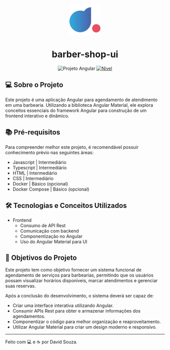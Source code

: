 <div align="center">
  <p align="center">
    <img
      alt="Barber Shop UI"
      src="https://raw.githubusercontent.com/digitalinnovationone/template-github-trilha/main/.github/assets/logo.webp"
      width="100px"
    />
    <h1>barber-shop-ui</h1>
  </p>
</div>

<p align="center">
  <img src="https://img.shields.io/static/v1?label=Projeto&message=Angular&color=E94D5F&labelColor=202024" alt="Projeto Angular" />
  <a href="NIVEL"><img  src="https://img.shields.io/static/v1?label=Nivel&message=Basico&color=E94D5F&labelColor=202024" alt="Nivel"></a>
</p>

## 💻 Sobre o Projeto

Este projeto é uma aplicação Angular para agendamento de atendimento em uma barbearia. Utilizando a biblioteca Angular Material, ele explora conceitos essenciais do framework Angular para construção de um frontend interativo e dinâmico.

## 📚 Pré-requisitos

Para compreender melhor este projeto, é recomendável possuir conhecimento prévio nas seguintes áreas:

  - Javascript | Intermediário
  - Typescript | Intermediário
  - HTML | Intermediário
  - CSS | Intermediário
  - Docker | Básico (opcional)
  - Docker Compose | Básico (opcional)

## 🛠️ Tecnologias e Conceitos Utilizados

  - Frontend
    - Consumo de API Rest
    - Comunicação com backend
    - Componentização no Angular
    - Uso do Angular Material para UI

## 🎯 Objetivos do Projeto

Este projeto tem como objetivo fornecer um sistema funcional de agendamento de serviços para barbearias, permitindo que os usuários possam visualizar horários disponíveis, marcar atendimentos e gerenciar suas reservas.

Após a conclusão do desenvolvimento, o sistema deverá ser capaz de:

- Criar uma interface interativa utilizando Angular.
- Consumir APIs Rest para obter e armazenar informações dos agendamentos.
- Componentizar o código para melhor organização e reaproveitamento.
- Utilizar Angular Material para criar um design moderno e responsivo.

---

Feito com 💻 e ☕ por David Souza.

